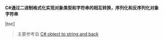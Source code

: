 **C#通过二进制格式化实现对象类型和字符串的相互转换，序列化和反序列化对象字符串**

[toc]

> 主要参考自 [C# object to string and back](https://stackoverflow.com/questions/6979718/c-sharp-object-to-string-and-back)

